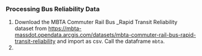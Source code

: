 ### Processing Bus Reliability Data

1. Download the MBTA Commuter Rail Bus _Rapid Transit Reliability dataset from https://mbta-massdot.opendata.arcgis.com/datasets/mbta-commuter-rail-bus-rapid-transit-reliability and import as csv. Call the dataframe `mbta`.
2. 

